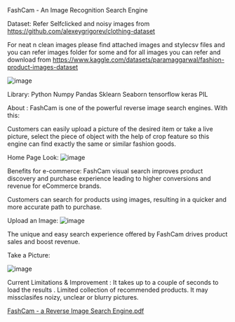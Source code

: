 FashCam - An Image Recognition Search Engine

Dataset: Refer Selfclicked and noisy images from https://github.com/alexeygrigorev/clothing-dataset

For neat n clean images please find attached images and stylecsv files and you can refer images folder for some and for all images you can refer and download from https://www.kaggle.com/datasets/paramaggarwal/fashion-product-images-dataset

![image](https://user-images.githubusercontent.com/113503622/217513369-2ad0b953-6588-450e-8657-4493b9d650f7.png)

Library:
Python
Numpy
Pandas
Sklearn
Seaborn
tensorflow
keras
PIL

About : FashCam is one of the powerful reverse image search engines. 
With this:

Customers can easily upload a picture of the desired item or take a live picture, select the piece of object with the help of crop feature so this engine can find exactly the same or similar fashion goods.

Home Page Look:
![image](https://user-images.githubusercontent.com/113503622/217514556-d7c4ab69-99d6-42ef-9d04-e030eddd583d.png)

Benefits for e-commerce: FashCam visual search improves product discovery and purchase experience leading to higher conversions and revenue for eCommerce brands. 

Customers can search for products using images, resulting in a quicker and more accurate path to purchase. 

Upload an Image:
![image](https://user-images.githubusercontent.com/113503622/217516388-6b2707df-eb48-46bc-975a-2b33fb61d052.png)


The unique and easy search experience offered by FashCam drives product sales and boost revenue.

Take a Picture:

![image](https://user-images.githubusercontent.com/113503622/217515985-36cdb244-fa44-4e0b-99e0-5859b2b923b2.png)

Current Limitations & Improvement : It takes up to a couple of seconds to load the results .
Limited collection of recommended products.
It may missclasifes noizy, unclear or blurry pictures.

[FashCam - a Reverse Image Search Engine.pdf](https://github.com/prachiagrl83/FashCam/files/10689143/FashCam.-.a.Reverse.Image.Search.Engine.pdf)






